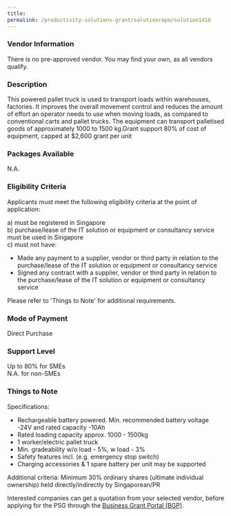 ```yaml
---
title: 
permalink: /productivity-solutions-grant/solutionrepo/solution1416
---
```


### Vendor Information
There is no pre-approved vendor. You may find your own, as all vendors qualify.

### Description

This powered pallet truck is used to transport loads within warehouses, factories. It improves the overall movement control and reduces the amount of effort an operator needs to use when moving loads, as compared to conventional carts and pallet trucks. The equipment can transport palletised goods of approximately 1000 to 1500 kg.Grant support 80% of cost of equipment, capped at $2,600 grant per unit

### Packages Available

N.A.

### Eligibility Criteria

Applicants must meet the following eligibility criteria at the point of application:

a) must be registered in Singapore <br>
b) purchase/lease of the IT solution or equipment or consultancy service must be used in Singapore <br>
c) must not have:
- Made any payment to a supplier, vendor or third party in relation to the purchase/lease of the IT solution or equipment or consultancy service
- Signed any contract with a supplier, vendor or third party in relation to the purchase/lease of the IT solution or equipment or consultancy service

Please refer to 'Things to Note' for additional requirements.

### Mode of Payment
Direct Purchase

### Support Level
Up to 80% for SMEs <br>
N.A. for non-SMEs

### Things to Note
Specifications:
- Rechargeable battery powered. Min. recommended battery voltage -24V and rated capacity -10Ah
- Rated loading capacity approx. 1000 - 1500kg
- 1 worker/electric pallet truck
- Min. gradeability w/o load - 5%, w load - 3%
- Safety features incl. (e.g. emergency stop switch)
- Charging accessories & 1 spare battery per unit may be supported

Additional criteria: Minimum 30% ordinary shares (ultimate individual ownership) held directly/indirectly by Singaporean/PR

Interested companies can get a quotation from your selected vendor, before applying for the PSG through the <a target='_blank' href='https://www.businessgrants.gov.sg/'>Business Grant Portal (BGP)</a>.
